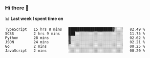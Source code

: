 ### Hi there 👋

<!--
**DBvc/DBvc** is a ✨ _special_ ✨ repository because its `README.md` (this file) appears on your GitHub profile.

Here are some ideas to get you started:

- 🔭 I’m currently working on ...
- 🌱 I’m currently learning ...
- 👯 I’m looking to collaborate on ...
- 🤔 I’m looking for help with ...
- 💬 Ask me about ...
- 📫 How to reach me: ...
- 😄 Pronouns: ...
- ⚡ Fun fact: ...
-->

📊 **Last week I spent time on**
<!--START_SECTION:waka-->

```text
TypeScript   15 hrs 8 mins   ████████████████████▓░░░░   82.49 %
SCSS         2 hrs 9 mins    ███░░░░░░░░░░░░░░░░░░░░░░   11.75 %
Python       28 mins         ▓░░░░░░░░░░░░░░░░░░░░░░░░   02.62 %
JSON         24 mins         ▓░░░░░░░░░░░░░░░░░░░░░░░░   02.21 %
Go           2 mins          ░░░░░░░░░░░░░░░░░░░░░░░░░   00.25 %
JavaScript   2 mins          ░░░░░░░░░░░░░░░░░░░░░░░░░   00.20 %
```

<!--END_SECTION:waka-->
